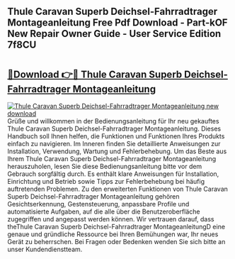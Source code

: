 ## Thule Caravan Superb Deichsel-Fahrradtrager Montageanleitung Free Pdf Download - Part-kOF New Repair Owner Guide - User Service Edition 7f8CU

# <h2><a href="http://df6hof1.blite.top/?on=Thule+Caravan+Superb+Deichsel-Fahrradtrager+Montageanleitung">🔗Download 👉🔴 Thule Caravan Superb Deichsel-Fahrradtrager Montageanleitung</a></h2>

[![Thule Caravan Superb Deichsel-Fahrradtrager Montageanleitung new download](https://i.imgur.com/lujVjoI.png)](http://df6hof1.blite.top/?on=Thule+Caravan+Superb+Deichsel-Fahrradtrager+Montageanleitung)
Grüße und willkommen in der Bedienungsanleitung für Ihr neu gekauftes Thule Caravan Superb Deichsel-Fahrradtrager Montageanleitung. Dieses Handbuch soll Ihnen helfen, die Funktionen und Funktionen Ihres Produkts einfach zu navigieren. Im Inneren finden Sie detaillierte Anweisungen zur Installation, Verwendung, Wartung und Fehlerbehebung. Um das Beste aus Ihrem Thule Caravan Superb Deichsel-Fahrradtrager Montageanleitung herauszuholen, lesen Sie diese Bedienungsanleitung bitte vor dem Gebrauch sorgfältig durch. Es enthält klare Anweisungen für Installation, Einrichtung und Betrieb sowie Tipps zur Fehlerbehebung bei häufig auftretenden Problemen. Zu den erweiterten Funktionen von Thule Caravan Superb Deichsel-Fahrradtrager Montageanleitung gehören Gesichtserkennung, Gestensteuerung, anpassbare Profile und automatisierte Aufgaben, auf die alle über die Benutzeroberfläche zugegriffen und angepasst werden können. Wir vertrauen darauf, dass theThule Caravan Superb Deichsel-Fahrradtrager MontageanleitungD eine genaue und gründliche Ressource bei Ihren Bemühungen war, Ihr neues Gerät zu beherrschen. Bei Fragen oder Bedenken wenden Sie sich bitte an unser Kundendienstteam.
